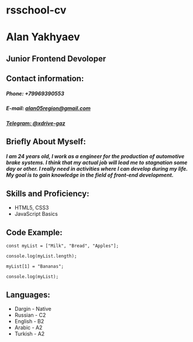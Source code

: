 # rsschool-cv
# Alan Yakhyaev
## Junior Frontend Devoloper
## Contact information:
##### Phone: +79969390553
##### E-mail: alan05region@gmail.com
##### [Telegram: @xdrive-gaz](https://t.me/xdrive_gaz)

## Briefly About Myself:
##### I am 24 years old, I work as a engineer for the production of automotive brake systems. I think that my actual job will lead me to stagnation some day or other. I really need in activities where I can develop during my life. My goal is to gain knowledge in the field of front-end development.

## Skills and Proficiency:
* HTML5, CSS3
* JavaScript Basics

## Code Example:
```
const myList = ["Milk", "Bread", "Apples"];

console.log(myList.length);

myList[1] = "Bananas";

console.log(myList);
```

## Languages:
* Dargin - Native
* Russian - C2
* English - B2
* Arabic - A2
* Turkish - A2